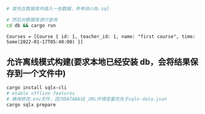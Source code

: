 ```sh
# 首先在数据库中插入一些数据，参考db/db.sql

# 然后对数据库进行查询
cd db && cargo run
```

```console
Courses = [Course { id: 1, teacher_id: 1, name: "first course", time: Some(2022-01-17T05:40:00) }]
```

## 允许离线模式构建(要求本地已经安装 db，会将结果保存到一个文件中)

```sh
cargo install sqlx-cli
# enable offline features
# 确保修改.env文件，因为DATABASE_URL环境变量优先于sqlx-data.json
cargo sqlx prepare
```

